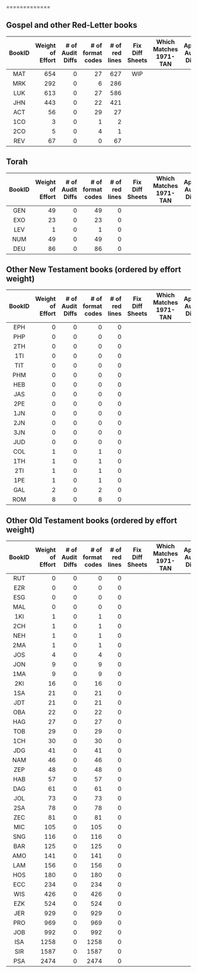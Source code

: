 =============
## Gospel and other Red-Letter books
| BookID | Weight<br>of<br>Effort | # of<br>Audit<br>Diffs<br> | # of<br>format<br>codes | # of<br>red<br>lines | Fix<br>Diff<br>Sheets | Which<br>Matches<br>1971-TAN | Apply<br>Audit<br>Diffs | Apply<br>format<br>Codes | Apply<br>Red<br>Codes | 
| :---: |  ---: |  ---: |  ---: |  ---: | :---: | :---: | :---: | :---: | :---: | 
| MAT | 654 | 0 | 27 | 627 | WIP |  |  | DONE | WIP |
| MRK | 292 | 0 | 6 | 286 |  |  |  | WIP | WIP |
| LUK | 613 | 0 | 27 | 586 |  |  |  |  |  |
| JHN | 443 | 0 | 22 | 421 |  |  |  |  |  |
| ACT | 56 | 0 | 29 | 27 |  |  |  |  |  |
| 1CO | 3 | 0 | 1 | 2 |  |  |  |  |  |
| 2CO | 5 | 0 | 4 | 1 |  |  |  |  |  |
| REV | 67 | 0 | 0 | 67 |  |  |  |  |  |

## Torah
| BookID | Weight<br>of<br>Effort | # of<br>Audit<br>Diffs<br> | # of<br>format<br>codes | # of<br>red<br>lines | Fix<br>Diff<br>Sheets | Which<br>Matches<br>1971-TAN | Apply<br>Audit<br>Diffs | Apply<br>format<br>Codes | Apply<br>Red<br>Codes | 
| :---: |  ---: |  ---: |  ---: |  ---: | :---: | :---: | :---: | :---: | :---: | 
| GEN | 49 | 0 | 49 | 0 |  |  |  |  |  |
| EXO | 23 | 0 | 23 | 0 |  |  |  |  |  |
| LEV | 1 | 0 | 1 | 0 |  |  |  |  |  |
| NUM | 49 | 0 | 49 | 0 |  |  |  |  |  |
| DEU | 86 | 0 | 86 | 0 |  |  |  |  |  |

## Other New Testament books (ordered by effort weight)
| BookID | Weight<br>of<br>Effort | # of<br>Audit<br>Diffs<br> | # of<br>format<br>codes | # of<br>red<br>lines | Fix<br>Diff<br>Sheets | Which<br>Matches<br>1971-TAN | Apply<br>Audit<br>Diffs | Apply<br>format<br>Codes | Apply<br>Red<br>Codes | 
| :---: |  ---: |  ---: |  ---: |  ---: | :---: | :---: | :---: | :---: | :---: | 
| EPH | 0 | 0 | 0 | 0 |  |  |  |  |  |
| PHP | 0 | 0 | 0 | 0 |  |  |  |  |  |
| 2TH | 0 | 0 | 0 | 0 |  |  |  |  |  |
| 1TI | 0 | 0 | 0 | 0 |  |  |  |  |  |
| TIT | 0 | 0 | 0 | 0 |  |  |  |  |  |
| PHM | 0 | 0 | 0 | 0 |  |  |  |  |  |
| HEB | 0 | 0 | 0 | 0 |  |  |  |  |  |
| JAS | 0 | 0 | 0 | 0 |  |  |  |  |  |
| 2PE | 0 | 0 | 0 | 0 |  |  |  |  |  |
| 1JN | 0 | 0 | 0 | 0 |  |  |  |  |  |
| 2JN | 0 | 0 | 0 | 0 |  |  |  |  |  |
| 3JN | 0 | 0 | 0 | 0 |  |  |  |  |  |
| JUD | 0 | 0 | 0 | 0 |  |  |  |  |  |
| COL | 1 | 0 | 1 | 0 |  |  |  |  |  |
| 1TH | 1 | 0 | 1 | 0 |  |  |  |  |  |
| 2TI | 1 | 0 | 1 | 0 |  |  |  |  |  |
| 1PE | 1 | 0 | 1 | 0 |  |  |  |  |  |
| GAL | 2 | 0 | 2 | 0 |  |  |  |  |  |
| ROM | 8 | 0 | 8 | 0 |  |  |  |  |  |

## Other Old Testament books (ordered by effort weight)
| BookID | Weight<br>of<br>Effort | # of<br>Audit<br>Diffs<br> | # of<br>format<br>codes | # of<br>red<br>lines | Fix<br>Diff<br>Sheets | Which<br>Matches<br>1971-TAN | Apply<br>Audit<br>Diffs | Apply<br>format<br>Codes | Apply<br>Red<br>Codes | 
| :---: |  ---: |  ---: |  ---: |  ---: | :---: | :---: | :---: | :---: | :---: | 
| RUT | 0 | 0 | 0 | 0 |  |  |  |  |  |
| EZR | 0 | 0 | 0 | 0 |  |  |  |  |  |
| ESG | 0 | 0 | 0 | 0 |  |  |  |  |  |
| MAL | 0 | 0 | 0 | 0 |  |  |  |  |  |
| 1KI | 1 | 0 | 1 | 0 |  |  |  |  |  |
| 2CH | 1 | 0 | 1 | 0 |  |  |  |  |  |
| NEH | 1 | 0 | 1 | 0 |  |  |  |  |  |
| 2MA | 1 | 0 | 1 | 0 |  |  |  |  |  |
| JOS | 4 | 0 | 4 | 0 |  |  |  |  |  |
| JON | 9 | 0 | 9 | 0 |  |  |  |  |  |
| 1MA | 9 | 0 | 9 | 0 |  |  |  |  |  |
| 2KI | 16 | 0 | 16 | 0 |  |  |  |  |  |
| 1SA | 21 | 0 | 21 | 0 |  |  |  |  |  |
| JDT | 21 | 0 | 21 | 0 |  |  |  |  |  |
| OBA | 22 | 0 | 22 | 0 |  |  |  |  |  |
| HAG | 27 | 0 | 27 | 0 |  |  |  |  |  |
| TOB | 29 | 0 | 29 | 0 |  |  |  |  |  |
| 1CH | 30 | 0 | 30 | 0 |  |  |  |  |  |
| JDG | 41 | 0 | 41 | 0 |  |  |  |  |  |
| NAM | 46 | 0 | 46 | 0 |  |  |  |  |  |
| ZEP | 48 | 0 | 48 | 0 |  |  |  |  |  |
| HAB | 57 | 0 | 57 | 0 |  |  |  |  |  |
| DAG | 61 | 0 | 61 | 0 |  |  |  |  |  |
| JOL | 73 | 0 | 73 | 0 |  |  |  |  |  |
| 2SA | 78 | 0 | 78 | 0 |  |  |  |  |  |
| ZEC | 81 | 0 | 81 | 0 |  |  |  |  |  |
| MIC | 105 | 0 | 105 | 0 |  |  |  |  |  |
| SNG | 116 | 0 | 116 | 0 |  |  |  |  |  |
| BAR | 125 | 0 | 125 | 0 |  |  |  |  |  |
| AMO | 141 | 0 | 141 | 0 |  |  |  |  |  |
| LAM | 156 | 0 | 156 | 0 |  |  |  |  |  |
| HOS | 180 | 0 | 180 | 0 |  |  |  |  |  |
| ECC | 234 | 0 | 234 | 0 |  |  |  |  |  |
| WIS | 426 | 0 | 426 | 0 |  |  |  |  |  |
| EZK | 524 | 0 | 524 | 0 |  |  |  |  |  |
| JER | 929 | 0 | 929 | 0 |  |  |  |  |  |
| PRO | 969 | 0 | 969 | 0 |  |  |  |  |  |
| JOB | 992 | 0 | 992 | 0 |  |  |  |  |  |
| ISA | 1258 | 0 | 1258 | 0 |  |  |  |  |  |
| SIR | 1587 | 0 | 1587 | 0 |  |  |  |  |  |
| PSA | 2474 | 0 | 2474 | 0 |  |  |  |  |  |



